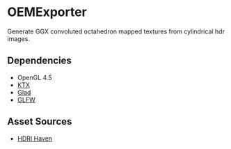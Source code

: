 # OEMExporter
Generate GGX convoluted octahedron mapped textures from cylindrical hdr images.


## Dependencies
- OpenGL 4.5
- [KTX](https://github.com/KhronosGroup/KTX-Software)
- [Glad](https://glad.dav1d.de/)
- [GLFW](https://www.glfw.org/)

## Asset Sources
- [HDRI Haven](https://hdrihaven.com)

